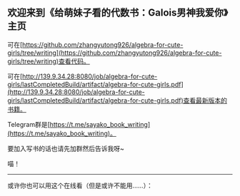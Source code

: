 ## 欢迎来到《给萌妹子看的代数书：Galois男神我爱你》主页

可在[https://github.com/zhangyutong926/algebra-for-cute-girls/tree/writing](https://github.com/zhangyutong926/algebra-for-cute-girls/tree/writing)查看代码。

可在[http://139.9.34.28:8080/job/algebra-for-cute-girls/lastCompletedBuild/artifact/algebra-for-cute-girls.pdf](http://139.9.34.28:8080/job/algebra-for-cute-girls/lastCompletedBuild/artifact/algebra-for-cute-girls.pdf)查看最新版本的书籍。

Telegram群是[https://t.me/sayako_book_writing](https://t.me/sayako_book_writing)。

要加入写书的话也请先加群然后告诉我呀~

喵！

---
或许你也可以用这个在线看（但是或许不能用……）：

<object data="http://139.9.34.28:8080/job/algebra-for-cute-girls/lastCompletedBuild/artifact/algebra-for-cute-girls.pdf" width="100%" height="800rem" type='application/pdf'/>
